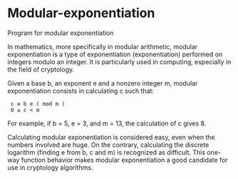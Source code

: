 # Modular-exponentiation
Program for modular exponentiation

In mathematics, more specifically in modular arithmetic, modular exponentiation is a type of exponentiation (exponentiation) performed on integers modulo an integer. It is particularly used in computing, especially in the field of cryptology.

Given a base b, an exponent e and a nonzero integer m, modular exponentiation consists in calculating c such that:

     c ≡ b e ( mod m )
     0 ≤ c < m

For example, if b = 5, e = 3, and m = 13, the calculation of c gives 8.

Calculating modular exponentiation is considered easy, even when the numbers involved are huge. On the contrary, calculating the discrete logarithm (finding e from b, c and m) is recognized as difficult. This one-way function behavior makes modular exponentiation a good candidate for use in cryptology algorithms.
